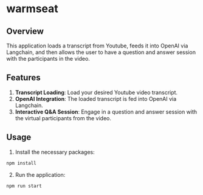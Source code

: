 # warmseat
## Overview
This application loads a transcript from Youtube, feeds it into OpenAI via Langchain, and then allows the user to have a question and answer session with the participants in the video.

## Features
1. **Transcript Loading**: Load your desired Youtube video transcript.
2. **OpenAI Integration**: The loaded transcript is fed into OpenAI via Langchain.
3. **Interactive Q&A Session**: Engage in a question and answer session with the virtual participants from the video.

## Usage
1. Install the necessary packages:
```bash
npm install
```
2. Run the application:
```bash
npm run start
```

